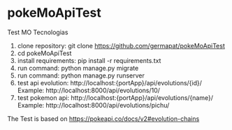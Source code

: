 # pokeMoApiTest
Test MO Tecnologias

1. clone repository: git clone https://github.com/germapat/pokeMoApiTest
2. cd pokeMoApiTest
3. install requirements: pip install -r requirements.txt
4. run command: python manage.py migrate
5. run command: python manage.py runserver
6. test api evolution: http://localhost:{portApp}/api/evolutions/{id}/ Example: http://localhost:8000/api/evolutions/10/
7. test pokemon api: http://localhost:{portApp}/api/evolutions/{name}/ Example: http://localhost:8000/api/evolutions/pichu/

The Test is based on https://pokeapi.co/docs/v2#evolution-chains
